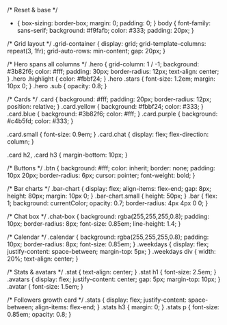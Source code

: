 <!-- # Front-end Style Guide

## Layout

The designs were created to the following widths:

- Mobile: 375px
- Desktop: 1440px

> 💡 These are just the design sizes. Ensure content is responsive and meets WCAG requirements by testing the full range of screen sizes from 320px to large screens.

## Colors

- Purple 100: hsl(254, 88%, 90%)
- Purple 500: hsl(256, 67%, 59%)

- Yellow 100: hsl(31, 66%, 93%)
- Yellow 500: hsl(39, 100%, 71%)

- White: hsl(0, 0%, 100%)
- Black: hsl(0, 0%, 7%)

## Typography

### Body Copy

- Font size (paragraph): 18px

### Font

- Family: [DM Sans](https://fonts.google.com/specimen/DM+Sans)
- Weights: 400, 500

> 💎 [Upgrade to Pro](https://www.frontendmentor.io/pro?ref=style-guide) for design file access to see all design details and get hands-on experience using a professional workflow with tools like Figma. The design file for this challenge also includes a design system and tablet layout to help you build a more accurate solution faster. -->



/* Reset & base */
* {
  box-sizing: border-box;
  margin: 0;
  padding: 0;
}
body {
  font-family: sans-serif;
  background: #f9fafb;
  color: #333;
  padding: 20px;
}

/* Grid layout */
.grid-container {
  display: grid;
  grid-template-columns: repeat(3, 1fr);
   grid-auto-rows: min-content;
  gap: 20px;
}

/* Hero spans all columns */
.hero {
  grid-column: 1 / -1;
  background: #3b82f6;
  color: #fff;
  padding: 30px;
  border-radius: 12px;
  text-align: center;
}
.hero .highlight {
  color: #fbbf24;
}
.hero .stars {
  font-size: 1.2em;
  margin: 10px 0;
}
.hero .sub {
  opacity: 0.8;
}

/* Cards */
.card {
  background: #fff;
  padding: 20px;
  border-radius: 12px;
  position: relative;
}
.card.yellow { background: #fbbf24; color: #333; }
.card.blue   { background: #3b82f6; color: #fff; }
.card.purple { background: #c4b5fd; color: #333; }

.card.small { font-size: 0.9em; }
.card.chat { display: flex; flex-direction: column; }

.card h2, .card h3 {
  margin-bottom: 10px;
}

/* Buttons */
.btn {
  background: #fff;
  color: inherit;
  border: none;
  padding: 10px 20px;
  border-radius: 6px;
  cursor: pointer;
  font-weight: bold;
}

/* Bar charts */
.bar-chart {
  display: flex;
  align-items: flex-end;
  gap: 8px;
  height: 80px;
  margin: 10px 0;
}
.bar-chart.small { height: 50px; }
.bar {
  flex: 1;
  background: currentColor;
  opacity: 0.7;
  border-radius: 4px 4px 0 0;
}

/* Chat box */
.chat-box {
  background: rgba(255,255,255,0.8);
  padding: 10px;
  border-radius: 8px;
  font-size: 0.85em;
  line-height: 1.4;
}

/* Calendar */
.calendar {
  background: rgba(255,255,255,0.8);
  padding: 10px;
  border-radius: 8px;
  font-size: 0.85em;
}
.weekdays {
  display: flex;
  justify-content: space-between;
  margin-top: 5px;
}
.weekdays div {
  width: 20%;
  text-align: center;
}

/* Stats & avatars */
.stat {
  text-align: center;
}
.stat h1 {
  font-size: 2.5em;
}
.avatars {
  display: flex;
  justify-content: center;
  gap: 5px;
  margin-top: 10px;
}
.avatar {
  font-size: 1.5em;
}

/* Followers growth card */
.stats {
  display: flex;
  justify-content: space-between;
  align-items: flex-end;
}
.stats h3 {
  margin: 0;
}
.stats p {
  font-size: 0.85em;
  opacity: 0.8;
}